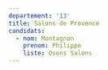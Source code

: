 ```yaml
---
departement: '13'
title: Salons de Provence
candidats:
  - nom: Montagnon
    prenom: Philippe
    liste: Osons Salons
---
```

